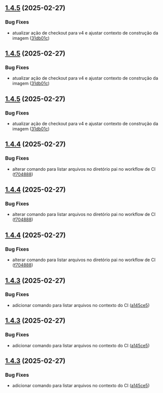 ## [1.4.5](https://github.com/davidlimacardoso/simple-python-application/compare/v1.4.4...v1.4.5) (2025-02-27)


### Bug Fixes

* atualizar ação de checkout para v4 e ajustar contexto de construção da imagem ([31db01c](https://github.com/davidlimacardoso/simple-python-application/commit/31db01ce001d3e4f07cd5319965915662d086c55))





## [1.4.5](https://github.com/davidlimacardoso/simple-python-application/compare/v1.4.4...v1.4.5) (2025-02-27)


### Bug Fixes

* atualizar ação de checkout para v4 e ajustar contexto de construção da imagem ([31db01c](https://github.com/davidlimacardoso/simple-python-application/commit/31db01ce001d3e4f07cd5319965915662d086c55))





## [1.4.5](https://github.com/davidlimacardoso/simple-python-application/compare/v1.4.4...v1.4.5) (2025-02-27)


### Bug Fixes

* atualizar ação de checkout para v4 e ajustar contexto de construção da imagem ([31db01c](https://github.com/davidlimacardoso/simple-python-application/commit/31db01ce001d3e4f07cd5319965915662d086c55))

## [1.4.4](https://github.com/davidlimacardoso/simple-python-application/compare/v1.4.3...v1.4.4) (2025-02-27)


### Bug Fixes

* alterar comando para listar arquivos no diretório pai no workflow de CI ([f704888](https://github.com/davidlimacardoso/simple-python-application/commit/f7048881b9c9e88804b5cc603e35ae67208337da))





## [1.4.4](https://github.com/davidlimacardoso/simple-python-application/compare/v1.4.3...v1.4.4) (2025-02-27)


### Bug Fixes

* alterar comando para listar arquivos no diretório pai no workflow de CI ([f704888](https://github.com/davidlimacardoso/simple-python-application/commit/f7048881b9c9e88804b5cc603e35ae67208337da))





## [1.4.4](https://github.com/davidlimacardoso/simple-python-application/compare/v1.4.3...v1.4.4) (2025-02-27)


### Bug Fixes

* alterar comando para listar arquivos no diretório pai no workflow de CI ([f704888](https://github.com/davidlimacardoso/simple-python-application/commit/f7048881b9c9e88804b5cc603e35ae67208337da))

## [1.4.3](https://github.com/davidlimacardoso/simple-python-application/compare/v1.4.2...v1.4.3) (2025-02-27)


### Bug Fixes

* adicionar comando para listar arquivos no contexto do CI ([a145ce5](https://github.com/davidlimacardoso/simple-python-application/commit/a145ce5eb06143b5b765c94f365eee88749c4d8a))





## [1.4.3](https://github.com/davidlimacardoso/simple-python-application/compare/v1.4.2...v1.4.3) (2025-02-27)


### Bug Fixes

* adicionar comando para listar arquivos no contexto do CI ([a145ce5](https://github.com/davidlimacardoso/simple-python-application/commit/a145ce5eb06143b5b765c94f365eee88749c4d8a))





## [1.4.3](https://github.com/davidlimacardoso/simple-python-application/compare/v1.4.2...v1.4.3) (2025-02-27)


### Bug Fixes

* adicionar comando para listar arquivos no contexto do CI ([a145ce5](https://github.com/davidlimacardoso/simple-python-application/commit/a145ce5eb06143b5b765c94f365eee88749c4d8a))
